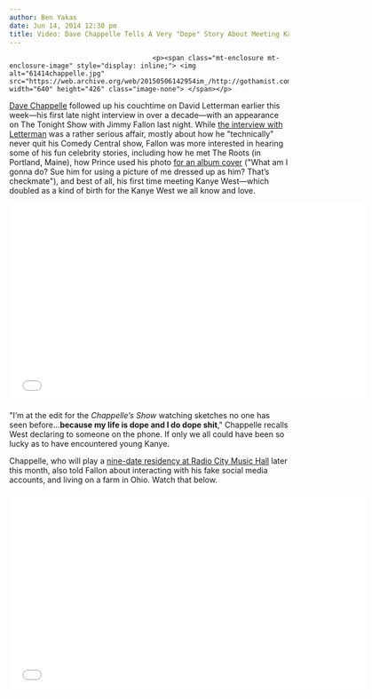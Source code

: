```yaml
---
author: Ben Yakas
date: Jun 14, 2014 12:30 pm
title: Video: Dave Chappelle Tells A Very "Dope" Story About Meeting Kanye West
---
```


	
										<p><span class="mt-enclosure mt-enclosure-image" style="display: inline;"> <img alt="61414chappelle.jpg" src="https://web.archive.org/web/20150506142954im_/http://gothamist.com/attachments/byakas/61414chappelle.jpg" width="640" height="426" class="image-none"> </span></p>

<p><a href="https://web.archive.org/web/20150506142954/http://gothamist.com/tags/davechappelle">Dave Chappelle</a> followed up his couchtime on David Letterman earlier this week&#x2014;his first late night interview in over a decade&#x2014;with an appearance on The Tonight Show with Jimmy Fallon last night. While <a href="https://web.archive.org/web/20150506142954/http://gothamist.com/2014/06/11/video_dave_chappelle_gives_first_la.php">the interview with Letterman</a> was a rather serious affair, mostly about how he &quot;technically&quot; never quit his Comedy Central show, Fallon was more interested in hearing some of his fun celebrity stories, including how he met The Roots (in Portland, Maine), how Prince used his photo <a href="https://web.archive.org/web/20150506142954/http://gothamist.com/2013/08/18/prince_tweets_amazing_breakfast_can.php">for an album cover</a> (&quot;What am I gonna do? Sue him for using a picture of me dressed up as him? That&#x2019;s checkmate&quot;), and best of all, his first time meeting Kanye West&#x2014;which doubled as a kind of birth for the Kanye West we all know and love. </p>

<p><iframe width="640" height="360" src="//web.archive.org/web/20150506142954if_/http://www.youtube.com/embed/R4SYIfhzMmU" frameborder="0" allowfullscreen></iframe></p>

<p>&quot;I&#x2019;m at the edit for the <em>Chappelle&#x2019;s Show</em> watching sketches no one has seen before&#x2026;<strong>because my life is dope and I do dope shit</strong>,&quot; Chappelle recalls West declaring to someone on the phone. If only we all could have been so lucky as to have encountered young Kanye. </p>

<p>Chappelle, who will play a <a href="https://web.archive.org/web/20150506142954/http://gothamist.com/2014/03/28/dave_chappelle_coming_to_radio_city.php">nine-date residency at Radio City Music Hall</a> later this month, also told Fallon about interacting with his fake social media accounts, and living on a farm in Ohio. Watch that below.</p>

<p><iframe width="640" height="360" src="//web.archive.org/web/20150506142954if_/http://www.youtube.com/embed/7_Egh9mW5y4" frameborder="0" allowfullscreen></iframe></p>					
										
									
				